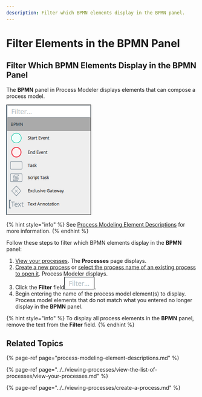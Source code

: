 ```yaml
---
description: Filter which BPMN elements display in the BPMN panel.
---
```


# Filter Elements in the BPMN Panel

## Filter Which BPMN Elements Display in the BPMN Panel

The **BPMN** panel in Process Modeler displays elements that can compose a process model.

![BPM Panel in Process Modeler](../../../.gitbook/assets/bpmn-panel-process-modeler-processes.png)

{% hint style="info" %}
See [Process Modeling Element Descriptions](process-modeling-element-descriptions.md) for more information.
{% endhint %}

Follow these steps to filter which BPMN elements display in the **BPMN** panel:

1. [View your processes](https://processmaker.gitbook.io/processmaker-4-community/-LPblkrcFWowWJ6HZdhC/~/drafts/-LRhVZm0ddxDcGGdN5ZN/primary/designing-processes/viewing-processes/view-the-list-of-processes/view-your-processes#view-all-processes). The **Processes** page displays.
2. [Create a new process](../../viewing-processes/create-a-process.md) or [select the process name of an existing process to open it](../../viewing-processes/view-the-list-of-processes/view-your-processes.md#view-all-processes). Process Modeler displays.
3. Click the **Filter** field![](../../../.gitbook/assets/filter-bpmn-field-process-modeler-processes.png).
4. Begin entering the name of the process model element\(s\) to display. Process model elements that do not match what you entered no longer display in the **BPMN** panel.

{% hint style="info" %}
To display all process elements in the **BPMN** panel, remove the text from the **Filter** field.
{% endhint %}

## Related Topics

{% page-ref page="process-modeling-element-descriptions.md" %}

{% page-ref page="../../viewing-processes/view-the-list-of-processes/view-your-processes.md" %}

{% page-ref page="../../viewing-processes/create-a-process.md" %}

